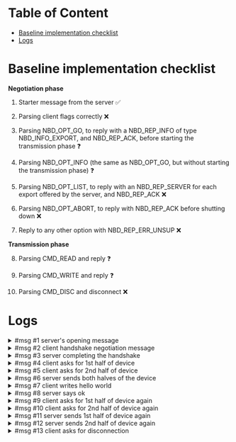 # Table of Content

- [Baseline implementation checklist](#baseline-implementation-checklist)
- [Logs](#logs)

# Baseline implementation checklist

**Negotiation phase**

 1) Starter message from the server ✅

 2) Parsing client flags correctly ❌

 3) Parsing NBD_OPT_GO, to reply with a NBD_REP_INFO of type NBD_INFO_EXPORT, and NBD_REP_ACK, before starting the transmission phase ❓

 4) Parsing NBD_OPT_INFO (the same as NBD_OPT_GO, but without starting the transmission phase) ❓

 5) Parsing NBD_OPT_LIST, to reply with an NBD_REP_SERVER for each export offered by the server, and NBD_REP_ACK ❌

 6) Parsing NBD_OPT_ABORT, to reply with NBD_REP_ACK before shutting down ❌

 7) Reply to any other option with NBD_REP_ERR_UNSUP ❌

**Transmission phase**

 8) Parsing CMD_READ and reply ❓

 9) Parsing CMD_WRITE and reply ❓

 10) Parsing CMD_DISC and disconnect ❌

# Logs

<details><summary>#msg #1 server's opening message</summary>
    SERVER SAID:

    NBDMAGIC
    1. 01001110
    2. 01000010
    3. 01000100
    4. 01001101
    5. 01000001
    6. 01000111
    7. 01001001
    8. 01000011

    IHAVEOPT
    9. 01001001
    10. 01001000
    11. 01000001
    12. 01010110
    13. 01000101
    14. 01001111
    15. 01010000
    16. 01010100

    flags
    17. 00000000
    18. 00000011
</details>


<details><summary>#msg #2 client handshake negotiation message</summary>
    CLIENT SAID:

    flags
    1. 00000000
    2. 00000000
    3. 00000000
    4. 00000011

    IHAVEOPT
    5. 01001001
    6. 01001000
    7. 01000001
    8. 01010110
    9. 01000101
    10. 01001111
    11. 01010000
    12. 01010100


    NBD_OPT_GO (7)
    13. 00000000
    14. 00000000
    15. 00000000
    16. 00000111

    lenght of args = 13 byte
    17. 00000000
    18. 00000000
    19. 00000000
    20. 00001101

        lenght of export name = 7 byte
        21. 00000000
        22. 00000000
        23. 00000000
        24. 00000111

            export name (export1)
            25. 01100101
            26. 01111000
            27. 01110000
            28. 01101111
            29. 01110010
            30. 01110100
            31. 00110001

        16 bits, n of requested infos (0)
        32. 00000000
        33. 00000000
</details>


<details><summary>#msg #3 server completing the handshake</summary>
    SERVER SAID:

    magic number 0x3e889045565a9
    1. 00000000
    2. 00000011
    3. 11101000
    4. 10001001
    5. 00000100
    6. 01010101
    7. 01100101
    8. 10101001

    NBD_OPT_GO (7)
    9. 00000000
    10. 00000000
    11. 00000000
    12. 00000111

    NBD_REP_INFO(3)
    13. 00000000
    14. 00000000
    15. 00000000
    16. 00000011

    reply lenght = 12 bytes
    17. 00000000
    18. 00000000
    19. 00000000
    20. 00001100

        NBD_INFO_EXPORT(0)
        21. 00000000
        22. 00000000

        export size in bytes (1024)
        23. 00000000
        24. 00000000
        25. 00000000
        26. 00000000
        27. 00000000
        28. 00000000
        29. 00000100
        30. 00000000

        transmission flags
        31. 00000001
        32. 01000001

    magic number 0x3e889045565a9
    33. 00000000
    34. 00000011
    35. 11101000
    36. 10001001
    37. 00000100
    38. 01010101
    39. 01100101
    40. 10101001

    NBD_OPT_GO (7)
    41. 00000000
    42. 00000000
    43. 00000000
    44. 00000111

    NBD_REP_ACK
    45. 00000000
    46. 00000000
    47. 00000000
    48. 00000001

    datasize = 0
    49. 00000000
    50. 00000000
    51. 00000000
    52. 00000000
</details>


<details><summary>#msg #4 client asks for 1st half of device</summary>
    CLIENT SAID:

    magic number 0x25609513
    1. 00100101
    2. 01100000
    3. 10010101
    4. 00010011

    command flags
    5. 00000000
    6. 00000000

    type = read(0)
    7. 00000000
    8. 00000000

    handle
    9. 00100000
    10. 00000000
    11. 00000000
    12. 00000000
    13. 00000001
    14. 00000000
    15. 00000000
    16. 00000000

    offset (0)
    17. 00000000
    18. 00000000
    19. 00000000
    20. 00000000
    21. 00000000
    22. 00000000
    23. 00000000
    24. 00000000

    lenght (512)
    25. 00000000
    26. 00000000
    27. 00000010
    28. 00000000
</details>


<details><summary>#msg #5 client asks for 2nd half of device</summary>
    CLIENT SAID:

    magic number 0x25609513
    1. 00100101
    2. 01100000
    3. 10010101
    4. 00010011

    command flags
    5. 00000000
    6. 00000000

    type = read(0)
    7. 00000000
    8. 00000000

    handle
    9. 00100001
    10. 00000000
    11. 00000000
    12. 00000000
    13. 00000001
    14. 00000000
    15. 00000000
    16. 00000000

    offset (512)
    17. 00000000
    18. 00000000
    19. 00000000
    20. 00000000
    21. 00000000
    22. 00000000
    23. 00000010
    24. 00000000

    lenght (512)
    25. 00000000
    26. 00000000
    27. 00000010
    28. 00000000
</details>


<details><summary>#msg #6 server sends both halves of the device</summary>
    SERVER SAID:

    magic 0x67446698
    1. 01100111
    2. 01000100
    3. 01100110
    4. 10011000

    error 0
    5. 00000000
    6. 00000000
    7. 00000000
    8. 00000000

    handle
    9. 00100000
    10. 00000000
    11. 00000000
    12. 00000000
    13. 00000001
    14. 00000000
    15. 00000000
    16. 00000000

    data
        17. 00000000
        18. 00000000
        19. 00000000
        20. 00000000
        21. 00000000
        22. 00000000
        23. 00000000
        24. 00000000
        25. 00000000
        26. 00000000
        27. 00000000
        28. 00000000
        29. 00000000
        30. 00000000
        31. 00000000
        32. 00000000
        33. 00000000
        34. 00000000
        35. 00000000
        36. 00000000
        37. 00000000
        38. 00000000
        39. 00000000
        40. 00000000
        41. 00000000
        42. 00000000
        43. 00000000
        44. 00000000
        45. 00000000
        46. 00000000
        47. 00000000
        48. 00000000
        49. 00000000
        50. 00000000
        51. 00000000
        52. 00000000
        53. 00000000
        54. 00000000
        55. 00000000
        56. 00000000
        57. 00000000
        58. 00000000
        59. 00000000
        60. 00000000
        61. 00000000
        62. 00000000
        63. 00000000
        64. 00000000
        65. 00000000
        66. 00000000
        67. 00000000
        68. 00000000
        69. 00000000
        70. 00000000
        71. 00000000
        72. 00000000
        73. 00000000
        74. 00000000
        75. 00000000
        76. 00000000
        77. 00000000
        78. 00000000
        79. 00000000
        80. 00000000
        81. 00000000
        82. 00000000
        83. 00000000
        84. 00000000
        85. 00000000
        86. 00000000
        87. 00000000
        88. 00000000
        89. 00000000
        90. 00000000
        91. 00000000
        92. 00000000
        93. 00000000
        94. 00000000
        95. 00000000
        96. 00000000
        97. 00000000
        98. 00000000
        99. 00000000
        100. 00000000
        101. 00000000
        102. 00000000
        103. 00000000
        104. 00000000
        105. 00000000
        106. 00000000
        107. 00000000
        108. 00000000
        109. 00000000
        110. 00000000
        111. 00000000
        112. 00000000
        113. 00000000
        114. 00000000
        115. 00000000
        116. 00000000
        117. 00000000
        118. 00000000
        119. 00000000
        120. 00000000
        121. 00000000
        122. 00000000
        123. 00000000
        124. 00000000
        125. 00000000
        126. 00000000
        127. 00000000
        128. 00000000
        129. 00000000
        130. 00000000
        131. 00000000
        132. 00000000
        133. 00000000
        134. 00000000
        135. 00000000
        136. 00000000
        137. 00000000
        138. 00000000
        139. 00000000
        140. 00000000
        141. 00000000
        142. 00000000
        143. 00000000
        144. 00000000
        145. 00000000
        146. 00000000
        147. 00000000
        148. 00000000
        149. 00000000
        150. 00000000
        151. 00000000
        152. 00000000
        153. 00000000
        154. 00000000
        155. 00000000
        156. 00000000
        157. 00000000
        158. 00000000
        159. 00000000
        160. 00000000
        161. 00000000
        162. 00000000
        163. 00000000
        164. 00000000
        165. 00000000
        166. 00000000
        167. 00000000
        168. 00000000
        169. 00000000
        170. 00000000
        171. 00000000
        172. 00000000
        173. 00000000
        174. 00000000
        175. 00000000
        176. 00000000
        177. 00000000
        178. 00000000
        179. 00000000
        180. 00000000
        181. 00000000
        182. 00000000
        183. 00000000
        184. 00000000
        185. 00000000
        186. 00000000
        187. 00000000
        188. 00000000
        189. 00000000
        190. 00000000
        191. 00000000
        192. 00000000
        193. 00000000
        194. 00000000
        195. 00000000
        196. 00000000
        197. 00000000
        198. 00000000
        199. 00000000
        200. 00000000
        201. 00000000
        202. 00000000
        203. 00000000
        204. 00000000
        205. 00000000
        206. 00000000
        207. 00000000
        208. 00000000
        209. 00000000
        210. 00000000
        211. 00000000
        212. 00000000
        213. 00000000
        214. 00000000
        215. 00000000
        216. 00000000
        217. 00000000
        218. 00000000
        219. 00000000
        220. 00000000
        221. 00000000
        222. 00000000
        223. 00000000
        224. 00000000
        225. 00000000
        226. 00000000
        227. 00000000
        228. 00000000
        229. 00000000
        230. 00000000
        231. 00000000
        232. 00000000
        233. 00000000
        234. 00000000
        235. 00000000
        236. 00000000
        237. 00000000
        238. 00000000
        239. 00000000
        240. 00000000
        241. 00000000
        242. 00000000
        243. 00000000
        244. 00000000
        245. 00000000
        246. 00000000
        247. 00000000
        248. 00000000
        249. 00000000
        250. 00000000
        251. 00000000
        252. 00000000
        253. 00000000
        254. 00000000
        255. 00000000
        256. 00000000
        257. 00000000
        258. 00000000
        259. 00000000
        260. 00000000
        261. 00000000
        262. 00000000
        263. 00000000
        264. 00000000
        265. 00000000
        266. 00000000
        267. 00000000
        268. 00000000
        269. 00000000
        270. 00000000
        271. 00000000
        272. 00000000
        273. 00000000
        274. 00000000
        275. 00000000
        276. 00000000
        277. 00000000
        278. 00000000
        279. 00000000
        280. 00000000
        281. 00000000
        282. 00000000
        283. 00000000
        284. 00000000
        285. 00000000
        286. 00000000
        287. 00000000
        288. 00000000
        289. 00000000
        290. 00000000
        291. 00000000
        292. 00000000
        293. 00000000
        294. 00000000
        295. 00000000
        296. 00000000
        297. 00000000
        298. 00000000
        299. 00000000
        300. 00000000
        301. 00000000
        302. 00000000
        303. 00000000
        304. 00000000
        305. 00000000
        306. 00000000
        307. 00000000
        308. 00000000
        309. 00000000
        310. 00000000
        311. 00000000
        312. 00000000
        313. 00000000
        314. 00000000
        315. 00000000
        316. 00000000
        317. 00000000
        318. 00000000
        319. 00000000
        320. 00000000
        321. 00000000
        322. 00000000
        323. 00000000
        324. 00000000
        325. 00000000
        326. 00000000
        327. 00000000
        328. 00000000
        329. 00000000
        330. 00000000
        331. 00000000
        332. 00000000
        333. 00000000
        334. 00000000
        335. 00000000
        336. 00000000
        337. 00000000
        338. 00000000
        339. 00000000
        340. 00000000
        341. 00000000
        342. 00000000
        343. 00000000
        344. 00000000
        345. 00000000
        346. 00000000
        347. 00000000
        348. 00000000
        349. 00000000
        350. 00000000
        351. 00000000
        352. 00000000
        353. 00000000
        354. 00000000
        355. 00000000
        356. 00000000
        357. 00000000
        358. 00000000
        359. 00000000
        360. 00000000
        361. 00000000
        362. 00000000
        363. 00000000
        364. 00000000
        365. 00000000
        366. 00000000
        367. 00000000
        368. 00000000
        369. 00000000
        370. 00000000
        371. 00000000
        372. 00000000
        373. 00000000
        374. 00000000
        375. 00000000
        376. 00000000
        377. 00000000
        378. 00000000
        379. 00000000
        380. 00000000
        381. 00000000
        382. 00000000
        383. 00000000
        384. 00000000
        385. 00000000
        386. 00000000
        387. 00000000
        388. 00000000
        389. 00000000
        390. 00000000
        391. 00000000
        392. 00000000
        393. 00000000
        394. 00000000
        395. 00000000
        396. 00000000
        397. 00000000
        398. 00000000
        399. 00000000
        400. 00000000
        401. 00000000
        402. 00000000
        403. 00000000
        404. 00000000
        405. 00000000
        406. 00000000
        407. 00000000
        408. 00000000
        409. 00000000
        410. 00000000
        411. 00000000
        412. 00000000
        413. 00000000
        414. 00000000
        415. 00000000
        416. 00000000
        417. 00000000
        418. 00000000
        419. 00000000
        420. 00000000
        421. 00000000
        422. 00000000
        423. 00000000
        424. 00000000
        425. 00000000
        426. 00000000
        427. 00000000
        428. 00000000
        429. 00000000
        430. 00000000
        431. 00000000
        432. 00000000
        433. 00000000
        434. 00000000
        435. 00000000
        436. 00000000
        437. 00000000
        438. 00000000
        439. 00000000
        440. 00000000
        441. 00000000
        442. 00000000
        443. 00000000
        444. 00000000
        445. 00000000
        446. 00000000
        447. 00000000
        448. 00000000
        449. 00000000
        450. 00000000
        451. 00000000
        452. 00000000
        453. 00000000
        454. 00000000
        455. 00000000
        456. 00000000
        457. 00000000
        458. 00000000
        459. 00000000
        460. 00000000
        461. 00000000
        462. 00000000
        463. 00000000
        464. 00000000
        465. 00000000
        466. 00000000
        467. 00000000
        468. 00000000
        469. 00000000
        470. 00000000
        471. 00000000
        472. 00000000
        473. 00000000
        474. 00000000
        475. 00000000
        476. 00000000
        477. 00000000
        478. 00000000
        479. 00000000
        480. 00000000
        481. 00000000
        482. 00000000
        483. 00000000
        484. 00000000
        485. 00000000
        486. 00000000
        487. 00000000
        488. 00000000
        489. 00000000
        490. 00000000
        491. 00000000
        492. 00000000
        493. 00000000
        494. 00000000
        495. 00000000
        496. 00000000
        497. 00000000
        498. 00000000
        499. 00000000
        500. 00000000
        501. 00000000
        502. 00000000
        503. 00000000
        504. 00000000
        505. 00000000
        506. 00000000
        507. 00000000
        508. 00000000
        509. 00000000
        510. 00000000
        511. 00000000
        512. 00000000
        513. 00000000
        514. 00000000
        515. 00000000
        516. 00000000
        517. 00000000
        518. 00000000
        519. 00000000
        520. 00000000
        521. 00000000
        522. 00000000
        523. 00000000
        524. 00000000
        525. 00000000
        526. 00000000
        527. 00000000
        528. 00000000

    magic 0x67446698
    529. 01100111
    530. 01000100
    531. 01100110
    532. 10011000

    error 0
    533. 00000000
    534. 00000000
    535. 00000000
    536. 00000000

    handle
    537. 00100001
    538. 00000000
    539. 00000000
    540. 00000000
    541. 00000001
    542. 00000000
    543. 00000000
    544. 00000000

    data
        545. 00000000
        546. 00000000
        547. 00000000
        548. 00000000
        549. 00000000
        550. 00000000
        551. 00000000
        552. 00000000
        553. 00000000
        554. 00000000
        555. 00000000
        556. 00000000
        557. 00000000
        558. 00000000
        559. 00000000
        560. 00000000
        561. 00000000
        562. 00000000
        563. 00000000
        564. 00000000
        565. 00000000
        566. 00000000
        567. 00000000
        568. 00000000
        569. 00000000
        570. 00000000
        571. 00000000
        572. 00000000
        573. 00000000
        574. 00000000
        575. 00000000
        576. 00000000
        577. 00000000
        578. 00000000
        579. 00000000
        580. 00000000
        581. 00000000
        582. 00000000
        583. 00000000
        584. 00000000
        585. 00000000
        586. 00000000
        587. 00000000
        588. 00000000
        589. 00000000
        590. 00000000
        591. 00000000
        592. 00000000
        593. 00000000
        594. 00000000
        595. 00000000
        596. 00000000
        597. 00000000
        598. 00000000
        599. 00000000
        600. 00000000
        601. 00000000
        602. 00000000
        603. 00000000
        604. 00000000
        605. 00000000
        606. 00000000
        607. 00000000
        608. 00000000
        609. 00000000
        610. 00000000
        611. 00000000
        612. 00000000
        613. 00000000
        614. 00000000
        615. 00000000
        616. 00000000
        617. 00000000
        618. 00000000
        619. 00000000
        620. 00000000
        621. 00000000
        622. 00000000
        623. 00000000
        624. 00000000
        625. 00000000
        626. 00000000
        627. 00000000
        628. 00000000
        629. 00000000
        630. 00000000
        631. 00000000
        632. 00000000
        633. 00000000
        634. 00000000
        635. 00000000
        636. 00000000
        637. 00000000
        638. 00000000
        639. 00000000
        640. 00000000
        641. 00000000
        642. 00000000
        643. 00000000
        644. 00000000
        645. 00000000
        646. 00000000
        647. 00000000
        648. 00000000
        649. 00000000
        650. 00000000
        651. 00000000
        652. 00000000
        653. 00000000
        654. 00000000
        655. 00000000
        656. 00000000
        657. 00000000
        658. 00000000
        659. 00000000
        660. 00000000
        661. 00000000
        662. 00000000
        663. 00000000
        664. 00000000
        665. 00000000
        666. 00000000
        667. 00000000
        668. 00000000
        669. 00000000
        670. 00000000
        671. 00000000
        672. 00000000
        673. 00000000
        674. 00000000
        675. 00000000
        676. 00000000
        677. 00000000
        678. 00000000
        679. 00000000
        680. 00000000
        681. 00000000
        682. 00000000
        683. 00000000
        684. 00000000
        685. 00000000
        686. 00000000
        687. 00000000
        688. 00000000
        689. 00000000
        690. 00000000
        691. 00000000
        692. 00000000
        693. 00000000
        694. 00000000
        695. 00000000
        696. 00000000
        697. 00000000
        698. 00000000
        699. 00000000
        700. 00000000
        701. 00000000
        702. 00000000
        703. 00000000
        704. 00000000
        705. 00000000
        706. 00000000
        707. 00000000
        708. 00000000
        709. 00000000
        710. 00000000
        711. 00000000
        712. 00000000
        713. 00000000
        714. 00000000
        715. 00000000
        716. 00000000
        717. 00000000
        718. 00000000
        719. 00000000
        720. 00000000
        721. 00000000
        722. 00000000
        723. 00000000
        724. 00000000
        725. 00000000
        726. 00000000
        727. 00000000
        728. 00000000
        729. 00000000
        730. 00000000
        731. 00000000
        732. 00000000
        733. 00000000
        734. 00000000
        735. 00000000
        736. 00000000
        737. 00000000
        738. 00000000
        739. 00000000
        740. 00000000
        741. 00000000
        742. 00000000
        743. 00000000
        744. 00000000
        745. 00000000
        746. 00000000
        747. 00000000
        748. 00000000
        749. 00000000
        750. 00000000
        751. 00000000
        752. 00000000
        753. 00000000
        754. 00000000
        755. 00000000
        756. 00000000
        757. 00000000
        758. 00000000
        759. 00000000
        760. 00000000
        761. 00000000
        762. 00000000
        763. 00000000
        764. 00000000
        765. 00000000
        766. 00000000
        767. 00000000
        768. 00000000
        769. 00000000
        770. 00000000
        771. 00000000
        772. 00000000
        773. 00000000
        774. 00000000
        775. 00000000
        776. 00000000
        777. 00000000
        778. 00000000
        779. 00000000
        780. 00000000
        781. 00000000
        782. 00000000
        783. 00000000
        784. 00000000
        785. 00000000
        786. 00000000
        787. 00000000
        788. 00000000
        789. 00000000
        790. 00000000
        791. 00000000
        792. 00000000
        793. 00000000
        794. 00000000
        795. 00000000
        796. 00000000
        797. 00000000
        798. 00000000
        799. 00000000
        800. 00000000
        801. 00000000
        802. 00000000
        803. 00000000
        804. 00000000
        805. 00000000
        806. 00000000
        807. 00000000
        808. 00000000
        809. 00000000
        810. 00000000
        811. 00000000
        812. 00000000
        813. 00000000
        814. 00000000
        815. 00000000
        816. 00000000
        817. 00000000
        818. 00000000
        819. 00000000
        820. 00000000
        821. 00000000
        822. 00000000
        823. 00000000
        824. 00000000
        825. 00000000
        826. 00000000
        827. 00000000
        828. 00000000
        829. 00000000
        830. 00000000
        831. 00000000
        832. 00000000
        833. 00000000
        834. 00000000
        835. 00000000
        836. 00000000
        837. 00000000
        838. 00000000
        839. 00000000
        840. 00000000
        841. 00000000
        842. 00000000
        843. 00000000
        844. 00000000
        845. 00000000
        846. 00000000
        847. 00000000
        848. 00000000
        849. 00000000
        850. 00000000
        851. 00000000
        852. 00000000
        853. 00000000
        854. 00000000
        855. 00000000
        856. 00000000
        857. 00000000
        858. 00000000
        859. 00000000
        860. 00000000
        861. 00000000
        862. 00000000
        863. 00000000
        864. 00000000
        865. 00000000
        866. 00000000
        867. 00000000
        868. 00000000
        869. 00000000
        870. 00000000
        871. 00000000
        872. 00000000
        873. 00000000
        874. 00000000
        875. 00000000
        876. 00000000
        877. 00000000
        878. 00000000
        879. 00000000
        880. 00000000
        881. 00000000
        882. 00000000
        883. 00000000
        884. 00000000
        885. 00000000
        886. 00000000
        887. 00000000
        888. 00000000
        889. 00000000
        890. 00000000
        891. 00000000
        892. 00000000
        893. 00000000
        894. 00000000
        895. 00000000
        896. 00000000
        897. 00000000
        898. 00000000
        899. 00000000
        900. 00000000
        901. 00000000
        902. 00000000
        903. 00000000
        904. 00000000
        905. 00000000
        906. 00000000
        907. 00000000
        908. 00000000
        909. 00000000
        910. 00000000
        911. 00000000
        912. 00000000
        913. 00000000
        914. 00000000
        915. 00000000
        916. 00000000
        917. 00000000
        918. 00000000
        919. 00000000
        920. 00000000
        921. 00000000
        922. 00000000
        923. 00000000
        924. 00000000
        925. 00000000
        926. 00000000
        927. 00000000
        928. 00000000
        929. 00000000
        930. 00000000
        931. 00000000
        932. 00000000
        933. 00000000
        934. 00000000
        935. 00000000
        936. 00000000
        937. 00000000
        938. 00000000
        939. 00000000
        940. 00000000
        941. 00000000
        942. 00000000
        943. 00000000
        944. 00000000
        945. 00000000
        946. 00000000
        947. 00000000
        948. 00000000
        949. 00000000
        950. 00000000
        951. 00000000
        952. 00000000
        953. 00000000
        954. 00000000
        955. 00000000
        956. 00000000
        957. 00000000
        958. 00000000
        959. 00000000
        960. 00000000
        961. 00000000
        962. 00000000
        963. 00000000
        964. 00000000
        965. 00000000
        966. 00000000
        967. 00000000
        968. 00000000
        969. 00000000
        970. 00000000
        971. 00000000
        972. 00000000
        973. 00000000
        974. 00000000
        975. 00000000
        976. 00000000
        977. 00000000
        978. 00000000
        979. 00000000
        980. 00000000
        981. 00000000
        982. 00000000
        983. 00000000
        984. 00000000
        985. 00000000
        986. 00000000
        987. 00000000
        988. 00000000
        989. 00000000
        990. 00000000
        991. 00000000
        992. 00000000
        993. 00000000
        994. 00000000
        995. 00000000
        996. 00000000
        997. 00000000
        998. 00000000
        999. 00000000
        1000. 00000000
        1001. 00000000
        1002. 00000000
        1003. 00000000
        1004. 00000000
        1005. 00000000
        1006. 00000000
        1007. 00000000
        1008. 00000000
        1009. 00000000
        1010. 00000000
        1011. 00000000
        1012. 00000000
        1013. 00000000
        1014. 00000000
        1015. 00000000
        1016. 00000000
        1017. 00000000
        1018. 00000000
        1019. 00000000
        1020. 00000000
        1021. 00000000
        1022. 00000000
        1023. 00000000
        1024. 00000000
        1025. 00000000
        1026. 00000000
        1027. 00000000
        1028. 00000000
        1029. 00000000
        1030. 00000000
        1031. 00000000
        1032. 00000000
        1033. 00000000
        1034. 00000000
        1035. 00000000
        1036. 00000000
        1037. 00000000
        1038. 00000000
        1039. 00000000
        1040. 00000000
        1041. 00000000
        1042. 00000000
        1043. 00000000
        1044. 00000000
        1045. 00000000
        1046. 00000000
        1047. 00000000
        1048. 00000000
        1049. 00000000
        1050. 00000000
        1051. 00000000
        1052. 00000000
        1053. 00000000
        1054. 00000000
        1055. 00000000
        1056. 00000000
</details>


<details><summary>#msg #7 client writes hello world</summary>
    CLIENT SAID:

    magic NBD_REQUEST_MAGIC
    1. 00100101
    2. 01100000
    3. 10010101
    4. 00010011

    flags
    5. 00000000
    6. 00000000

    type = write (1)
    7. 00000000
    8. 00000001

    handle
    9. 00100010
    10. 00000000
    11. 00000000
    12. 00000000
    13. 00000001
    14. 00000000
    15. 00000000
    16. 00000000

    offset = 0
    17. 00000000
    18. 00000000
    19. 00000000
    20. 00000000
    21. 00000000
    22. 00000000
    23. 00000000
    24. 00000000

    lenght = 512
    25. 00000000
    26. 00000000
    27. 00000010
    28. 00000000

    data
        29. 01001000
        30. 01100101
        31. 01101100
        32. 01101100
        33. 01101111
        34. 00101100
        35. 00100000
        36. 01110111
        37. 01101111
        38. 01110010
        39. 01101100
        40. 01100100
        41. 00100001
        42. 00000000
        43. 00000000
        44. 00000000
        45. 00000000
        46. 00000000
        47. 00000000
        48. 00000000
        49. 00000000
        50. 00000000
        51. 00000000
        52. 00000000
        53. 00000000
        54. 00000000
        55. 00000000
        56. 00000000
        57. 00000000
        58. 00000000
        59. 00000000
        60. 00000000
        61. 00000000
        62. 00000000
        63. 00000000
        64. 00000000
        65. 00000000
        66. 00000000
        67. 00000000
        68. 00000000
        69. 00000000
        70. 00000000
        71. 00000000
        72. 00000000
        73. 00000000
        74. 00000000
        75. 00000000
        76. 00000000
        77. 00000000
        78. 00000000
        79. 00000000
        80. 00000000
        81. 00000000
        82. 00000000
        83. 00000000
        84. 00000000
        85. 00000000
        86. 00000000
        87. 00000000
        88. 00000000
        89. 00000000
        90. 00000000
        91. 00000000
        92. 00000000
        93. 00000000
        94. 00000000
        95. 00000000
        96. 00000000
        97. 00000000
        98. 00000000
        99. 00000000
        100. 00000000
        101. 00000000
        102. 00000000
        103. 00000000
        104. 00000000
        105. 00000000
        106. 00000000
        107. 00000000
        108. 00000000
        109. 00000000
        110. 00000000
        111. 00000000
        112. 00000000
        113. 00000000
        114. 00000000
        115. 00000000
        116. 00000000
        117. 00000000
        118. 00000000
        119. 00000000
        120. 00000000
        121. 00000000
        122. 00000000
        123. 00000000
        124. 00000000
        125. 00000000
        126. 00000000
        127. 00000000
        128. 00000000
        129. 00000000
        130. 00000000
        131. 00000000
        132. 00000000
        133. 00000000
        134. 00000000
        135. 00000000
        136. 00000000
        137. 00000000
        138. 00000000
        139. 00000000
        140. 00000000
        141. 00000000
        142. 00000000
        143. 00000000
        144. 00000000
        145. 00000000
        146. 00000000
        147. 00000000
        148. 00000000
        149. 00000000
        150. 00000000
        151. 00000000
        152. 00000000
        153. 00000000
        154. 00000000
        155. 00000000
        156. 00000000
        157. 00000000
        158. 00000000
        159. 00000000
        160. 00000000
        161. 00000000
        162. 00000000
        163. 00000000
        164. 00000000
        165. 00000000
        166. 00000000
        167. 00000000
        168. 00000000
        169. 00000000
        170. 00000000
        171. 00000000
        172. 00000000
        173. 00000000
        174. 00000000
        175. 00000000
        176. 00000000
        177. 00000000
        178. 00000000
        179. 00000000
        180. 00000000
        181. 00000000
        182. 00000000
        183. 00000000
        184. 00000000
        185. 00000000
        186. 00000000
        187. 00000000
        188. 00000000
        189. 00000000
        190. 00000000
        191. 00000000
        192. 00000000
        193. 00000000
        194. 00000000
        195. 00000000
        196. 00000000
        197. 00000000
        198. 00000000
        199. 00000000
        200. 00000000
        201. 00000000
        202. 00000000
        203. 00000000
        204. 00000000
        205. 00000000
        206. 00000000
        207. 00000000
        208. 00000000
        209. 00000000
        210. 00000000
        211. 00000000
        212. 00000000
        213. 00000000
        214. 00000000
        215. 00000000
        216. 00000000
        217. 00000000
        218. 00000000
        219. 00000000
        220. 00000000
        221. 00000000
        222. 00000000
        223. 00000000
        224. 00000000
        225. 00000000
        226. 00000000
        227. 00000000
        228. 00000000
        229. 00000000
        230. 00000000
        231. 00000000
        232. 00000000
        233. 00000000
        234. 00000000
        235. 00000000
        236. 00000000
        237. 00000000
        238. 00000000
        239. 00000000
        240. 00000000
        241. 00000000
        242. 00000000
        243. 00000000
        244. 00000000
        245. 00000000
        246. 00000000
        247. 00000000
        248. 00000000
        249. 00000000
        250. 00000000
        251. 00000000
        252. 00000000
        253. 00000000
        254. 00000000
        255. 00000000
        256. 00000000
        257. 00000000
        258. 00000000
        259. 00000000
        260. 00000000
        261. 00000000
        262. 00000000
        263. 00000000
        264. 00000000
        265. 00000000
        266. 00000000
        267. 00000000
        268. 00000000
        269. 00000000
        270. 00000000
        271. 00000000
        272. 00000000
        273. 00000000
        274. 00000000
        275. 00000000
        276. 00000000
        277. 00000000
        278. 00000000
        279. 00000000
        280. 00000000
        281. 00000000
        282. 00000000
        283. 00000000
        284. 00000000
        285. 00000000
        286. 00000000
        287. 00000000
        288. 00000000
        289. 00000000
        290. 00000000
        291. 00000000
        292. 00000000
        293. 00000000
        294. 00000000
        295. 00000000
        296. 00000000
        297. 00000000
        298. 00000000
        299. 00000000
        300. 00000000
        301. 00000000
        302. 00000000
        303. 00000000
        304. 00000000
        305. 00000000
        306. 00000000
        307. 00000000
        308. 00000000
        309. 00000000
        310. 00000000
        311. 00000000
        312. 00000000
        313. 00000000
        314. 00000000
        315. 00000000
        316. 00000000
        317. 00000000
        318. 00000000
        319. 00000000
        320. 00000000
        321. 00000000
        322. 00000000
        323. 00000000
        324. 00000000
        325. 00000000
        326. 00000000
        327. 00000000
        328. 00000000
        329. 00000000
        330. 00000000
        331. 00000000
        332. 00000000
        333. 00000000
        334. 00000000
        335. 00000000
        336. 00000000
        337. 00000000
        338. 00000000
        339. 00000000
        340. 00000000
        341. 00000000
        342. 00000000
        343. 00000000
        344. 00000000
        345. 00000000
        346. 00000000
        347. 00000000
        348. 00000000
        349. 00000000
        350. 00000000
        351. 00000000
        352. 00000000
        353. 00000000
        354. 00000000
        355. 00000000
        356. 00000000
        357. 00000000
        358. 00000000
        359. 00000000
        360. 00000000
        361. 00000000
        362. 00000000
        363. 00000000
        364. 00000000
        365. 00000000
        366. 00000000
        367. 00000000
        368. 00000000
        369. 00000000
        370. 00000000
        371. 00000000
        372. 00000000
        373. 00000000
        374. 00000000
        375. 00000000
        376. 00000000
        377. 00000000
        378. 00000000
        379. 00000000
        380. 00000000
        381. 00000000
        382. 00000000
        383. 00000000
        384. 00000000
        385. 00000000
        386. 00000000
        387. 00000000
        388. 00000000
        389. 00000000
        390. 00000000
        391. 00000000
        392. 00000000
        393. 00000000
        394. 00000000
        395. 00000000
        396. 00000000
        397. 00000000
        398. 00000000
        399. 00000000
        400. 00000000
        401. 00000000
        402. 00000000
        403. 00000000
        404. 00000000
        405. 00000000
        406. 00000000
        407. 00000000
        408. 00000000
        409. 00000000
        410. 00000000
        411. 00000000
        412. 00000000
        413. 00000000
        414. 00000000
        415. 00000000
        416. 00000000
        417. 00000000
        418. 00000000
        419. 00000000
        420. 00000000
        421. 00000000
        422. 00000000
        423. 00000000
        424. 00000000
        425. 00000000
        426. 00000000
        427. 00000000
        428. 00000000
        429. 00000000
        430. 00000000
        431. 00000000
        432. 00000000
        433. 00000000
        434. 00000000
        435. 00000000
        436. 00000000
        437. 00000000
        438. 00000000
        439. 00000000
        440. 00000000
        441. 00000000
        442. 00000000
        443. 00000000
        444. 00000000
        445. 00000000
        446. 00000000
        447. 00000000
        448. 00000000
        449. 00000000
        450. 00000000
        451. 00000000
        452. 00000000
        453. 00000000
        454. 00000000
        455. 00000000
        456. 00000000
        457. 00000000
        458. 00000000
        459. 00000000
        460. 00000000
        461. 00000000
        462. 00000000
        463. 00000000
        464. 00000000
        465. 00000000
        466. 00000000
        467. 00000000
        468. 00000000
        469. 00000000
        470. 00000000
        471. 00000000
        472. 00000000
        473. 00000000
        474. 00000000
        475. 00000000
        476. 00000000
        477. 00000000
        478. 00000000
        479. 00000000
        480. 00000000
        481. 00000000
        482. 00000000
        483. 00000000
        484. 00000000
        485. 00000000
        486. 00000000
        487. 00000000
        488. 00000000
        489. 00000000
        490. 00000000
        491. 00000000
        492. 00000000
        493. 00000000
        494. 00000000
        495. 00000000
        496. 00000000
        497. 00000000
        498. 00000000
        499. 00000000
        500. 00000000
        501. 00000000
        502. 00000000
        503. 00000000
        504. 00000000
        505. 00000000
        506. 00000000
        507. 00000000
        508. 00000000
        509. 00000000
        510. 00000000
        511. 00000000
        512. 00000000
        513. 00000000
        514. 00000000
        515. 00000000
        516. 00000000
        517. 00000000
        518. 00000000
        519. 00000000
        520. 00000000
        521. 00000000
        522. 00000000
        523. 00000000
        524. 00000000
        525. 00000000
        526. 00000000
        527. 00000000
        528. 00000000
        529. 00000000
        530. 00000000
        531. 00000000
        532. 00000000
        533. 00000000
        534. 00000000
        535. 00000000
        536. 00000000
        537. 00000000
        538. 00000000
        539. 00000000
        540. 00000000
</details>


<details><summary>#msg #8 server says ok</summary>
    SERVER SAID:

    magic 0x67446698
    1. 01100111
    2. 01000100
    3. 01100110
    4. 10011000

    error 0
    5. 00000000
    6. 00000000
    7. 00000000
    8. 00000000

    handle
    9. 00100010
    10. 00000000
    11. 00000000
    12. 00000000
    13. 00000001
    14. 00000000
    15. 00000000
    16. 00000000
</details>


<details><summary>#msg #9 client asks for 1st half of device again</summary>
    CLIENT SAID:

    magic 0x25609513
    1. 00100101
    2. 01100000
    3. 10010101
    4. 00010011

    flags
    5. 00000000
    6. 00000000

    type = read(0)
    7. 00000000
    8. 00000000

    handle
    9. 00100011
    10. 00000000
    11. 00000000
    12. 00000000
    13. 00000001
    14. 00000000
    15. 00000000
    16. 00000000

    offset = 0
    17. 00000000
    18. 00000000
    19. 00000000
    20. 00000000
    21. 00000000
    22. 00000000
    23. 00000000
    24. 00000000

    lenght = 512
    25. 00000000
    26. 00000000
    27. 00000010
    28. 00000000
</details>


<details><summary>#msg #10 client asks for 2nd half of device again
    </summary>
    CLIENT SAID:

    1. 00100101
    2. 01100000
    3. 10010101
    4. 00010011

    5. 00000000
    6. 00000000

    7. 00000000
    8. 00000000

    9. 00100100
    10. 00000000
    11. 00000000
    12. 00000000
    13. 00000001
    14. 00000000
    15. 00000000
    16. 00000000

    17. 00000000
    18. 00000000
    19. 00000000
    20. 00000000
    21. 00000000
    22. 00000000
    23. 00000010
    24. 00000000

    25. 00000000
    26. 00000000
    27. 00000010
    28. 00000000
</details>


<details><summary>#msg #11 server sends 1st half of device again</summary>
    SERVER SAID:

    1. 01100111
    2. 01000100
    3. 01100110
    4. 10011000

    5. 00000000
    6. 00000000
    7. 00000000
    8. 00000000

    9. 00100011
    10. 00000000
    11. 00000000
    12. 00000000
    13. 00000001
    14. 00000000
    15. 00000000
    16. 00000000

    data
    17. 01001000
    18. 01100101
    19. 01101100
    20. 01101100
    21. 01101111
    22. 00101100
    23. 00100000
    24. 01110111
    25. 01101111
    26. 01110010
    27. 01101100
    28. 01100100
    29. 00100001
    30. 00000000
    31. 00000000
    32. 00000000
    33. 00000000
    34. 00000000
    35. 00000000
    36. 00000000
    37. 00000000
    38. 00000000
    39. 00000000
    40. 00000000
    41. 00000000
    42. 00000000
    43. 00000000
    44. 00000000
    45. 00000000
    46. 00000000
    47. 00000000
    48. 00000000
    49. 00000000
    50. 00000000
    51. 00000000
    52. 00000000
    53. 00000000
    54. 00000000
    55. 00000000
    56. 00000000
    57. 00000000
    58. 00000000
    59. 00000000
    60. 00000000
    61. 00000000
    62. 00000000
    63. 00000000
    64. 00000000
    65. 00000000
    66. 00000000
    67. 00000000
    68. 00000000
    69. 00000000
    70. 00000000
    71. 00000000
    72. 00000000
    73. 00000000
    74. 00000000
    75. 00000000
    76. 00000000
    77. 00000000
    78. 00000000
    79. 00000000
    80. 00000000
    81. 00000000
    82. 00000000
    83. 00000000
    84. 00000000
    85. 00000000
    86. 00000000
    87. 00000000
    88. 00000000
    89. 00000000
    90. 00000000
    91. 00000000
    92. 00000000
    93. 00000000
    94. 00000000
    95. 00000000
    96. 00000000
    97. 00000000
    98. 00000000
    99. 00000000
    100. 00000000
    101. 00000000
    102. 00000000
    103. 00000000
    104. 00000000
    105. 00000000
    106. 00000000
    107. 00000000
    108. 00000000
    109. 00000000
    110. 00000000
    111. 00000000
    112. 00000000
    113. 00000000
    114. 00000000
    115. 00000000
    116. 00000000
    117. 00000000
    118. 00000000
    119. 00000000
    120. 00000000
    121. 00000000
    122. 00000000
    123. 00000000
    124. 00000000
    125. 00000000
    126. 00000000
    127. 00000000
    128. 00000000
    129. 00000000
    130. 00000000
    131. 00000000
    132. 00000000
    133. 00000000
    134. 00000000
    135. 00000000
    136. 00000000
    137. 00000000
    138. 00000000
    139. 00000000
    140. 00000000
    141. 00000000
    142. 00000000
    143. 00000000
    144. 00000000
    145. 00000000
    146. 00000000
    147. 00000000
    148. 00000000
    149. 00000000
    150. 00000000
    151. 00000000
    152. 00000000
    153. 00000000
    154. 00000000
    155. 00000000
    156. 00000000
    157. 00000000
    158. 00000000
    159. 00000000
    160. 00000000
    161. 00000000
    162. 00000000
    163. 00000000
    164. 00000000
    165. 00000000
    166. 00000000
    167. 00000000
    168. 00000000
    169. 00000000
    170. 00000000
    171. 00000000
    172. 00000000
    173. 00000000
    174. 00000000
    175. 00000000
    176. 00000000
    177. 00000000
    178. 00000000
    179. 00000000
    180. 00000000
    181. 00000000
    182. 00000000
    183. 00000000
    184. 00000000
    185. 00000000
    186. 00000000
    187. 00000000
    188. 00000000
    189. 00000000
    190. 00000000
    191. 00000000
    192. 00000000
    193. 00000000
    194. 00000000
    195. 00000000
    196. 00000000
    197. 00000000
    198. 00000000
    199. 00000000
    200. 00000000
    201. 00000000
    202. 00000000
    203. 00000000
    204. 00000000
    205. 00000000
    206. 00000000
    207. 00000000
    208. 00000000
    209. 00000000
    210. 00000000
    211. 00000000
    212. 00000000
    213. 00000000
    214. 00000000
    215. 00000000
    216. 00000000
    217. 00000000
    218. 00000000
    219. 00000000
    220. 00000000
    221. 00000000
    222. 00000000
    223. 00000000
    224. 00000000
    225. 00000000
    226. 00000000
    227. 00000000
    228. 00000000
    229. 00000000
    230. 00000000
    231. 00000000
    232. 00000000
    233. 00000000
    234. 00000000
    235. 00000000
    236. 00000000
    237. 00000000
    238. 00000000
    239. 00000000
    240. 00000000
    241. 00000000
    242. 00000000
    243. 00000000
    244. 00000000
    245. 00000000
    246. 00000000
    247. 00000000
    248. 00000000
    249. 00000000
    250. 00000000
    251. 00000000
    252. 00000000
    253. 00000000
    254. 00000000
    255. 00000000
    256. 00000000
    257. 00000000
    258. 00000000
    259. 00000000
    260. 00000000
    261. 00000000
    262. 00000000
    263. 00000000
    264. 00000000
    265. 00000000
    266. 00000000
    267. 00000000
    268. 00000000
    269. 00000000
    270. 00000000
    271. 00000000
    272. 00000000
    273. 00000000
    274. 00000000
    275. 00000000
    276. 00000000
    277. 00000000
    278. 00000000
    279. 00000000
    280. 00000000
    281. 00000000
    282. 00000000
    283. 00000000
    284. 00000000
    285. 00000000
    286. 00000000
    287. 00000000
    288. 00000000
    289. 00000000
    290. 00000000
    291. 00000000
    292. 00000000
    293. 00000000
    294. 00000000
    295. 00000000
    296. 00000000
    297. 00000000
    298. 00000000
    299. 00000000
    300. 00000000
    301. 00000000
    302. 00000000
    303. 00000000
    304. 00000000
    305. 00000000
    306. 00000000
    307. 00000000
    308. 00000000
    309. 00000000
    310. 00000000
    311. 00000000
    312. 00000000
    313. 00000000
    314. 00000000
    315. 00000000
    316. 00000000
    317. 00000000
    318. 00000000
    319. 00000000
    320. 00000000
    321. 00000000
    322. 00000000
    323. 00000000
    324. 00000000
    325. 00000000
    326. 00000000
    327. 00000000
    328. 00000000
    329. 00000000
    330. 00000000
    331. 00000000
    332. 00000000
    333. 00000000
    334. 00000000
    335. 00000000
    336. 00000000
    337. 00000000
    338. 00000000
    339. 00000000
    340. 00000000
    341. 00000000
    342. 00000000
    343. 00000000
    344. 00000000
    345. 00000000
    346. 00000000
    347. 00000000
    348. 00000000
    349. 00000000
    350. 00000000
    351. 00000000
    352. 00000000
    353. 00000000
    354. 00000000
    355. 00000000
    356. 00000000
    357. 00000000
    358. 00000000
    359. 00000000
    360. 00000000
    361. 00000000
    362. 00000000
    363. 00000000
    364. 00000000
    365. 00000000
    366. 00000000
    367. 00000000
    368. 00000000
    369. 00000000
    370. 00000000
    371. 00000000
    372. 00000000
    373. 00000000
    374. 00000000
    375. 00000000
    376. 00000000
    377. 00000000
    378. 00000000
    379. 00000000
    380. 00000000
    381. 00000000
    382. 00000000
    383. 00000000
    384. 00000000
    385. 00000000
    386. 00000000
    387. 00000000
    388. 00000000
    389. 00000000
    390. 00000000
    391. 00000000
    392. 00000000
    393. 00000000
    394. 00000000
    395. 00000000
    396. 00000000
    397. 00000000
    398. 00000000
    399. 00000000
    400. 00000000
    401. 00000000
    402. 00000000
    403. 00000000
    404. 00000000
    405. 00000000
    406. 00000000
    407. 00000000
    408. 00000000
    409. 00000000
    410. 00000000
    411. 00000000
    412. 00000000
    413. 00000000
    414. 00000000
    415. 00000000
    416. 00000000
    417. 00000000
    418. 00000000
    419. 00000000
    420. 00000000
    421. 00000000
    422. 00000000
    423. 00000000
    424. 00000000
    425. 00000000
    426. 00000000
    427. 00000000
    428. 00000000
    429. 00000000
    430. 00000000
    431. 00000000
    432. 00000000
    433. 00000000
    434. 00000000
    435. 00000000
    436. 00000000
    437. 00000000
    438. 00000000
    439. 00000000
    440. 00000000
    441. 00000000
    442. 00000000
    443. 00000000
    444. 00000000
    445. 00000000
    446. 00000000
    447. 00000000
    448. 00000000
    449. 00000000
    450. 00000000
    451. 00000000
    452. 00000000
    453. 00000000
    454. 00000000
    455. 00000000
    456. 00000000
    457. 00000000
    458. 00000000
    459. 00000000
    460. 00000000
    461. 00000000
    462. 00000000
    463. 00000000
    464. 00000000
    465. 00000000
    466. 00000000
    467. 00000000
    468. 00000000
    469. 00000000
    470. 00000000
    471. 00000000
    472. 00000000
    473. 00000000
    474. 00000000
    475. 00000000
    476. 00000000
    477. 00000000
    478. 00000000
    479. 00000000
    480. 00000000
    481. 00000000
    482. 00000000
    483. 00000000
    484. 00000000
    485. 00000000
    486. 00000000
    487. 00000000
    488. 00000000
    489. 00000000
    490. 00000000
    491. 00000000
    492. 00000000
    493. 00000000
    494. 00000000
    495. 00000000
    496. 00000000
    497. 00000000
    498. 00000000
    499. 00000000
    500. 00000000
    501. 00000000
    502. 00000000
    503. 00000000
    504. 00000000
    505. 00000000
    506. 00000000
    507. 00000000
    508. 00000000
    509. 00000000
    510. 00000000
    511. 00000000
    512. 00000000
    513. 00000000
    514. 00000000
    515. 00000000
    516. 00000000
    517. 00000000
    518. 00000000
    519. 00000000
    520. 00000000
    521. 00000000
    522. 00000000
    523. 00000000
    524. 00000000
    525. 00000000
    526. 00000000
    527. 00000000
    528. 00000000
</details>


<details><summary>#msg #12 server sends 2nd half of device again</summary>
    SERVER SAID:

    1. 01100111
    2. 01000100
    3. 01100110
    4. 10011000

    5. 00000000
    6. 00000000
    7. 00000000
    8. 00000000

    9. 00100100
    10. 00000000
    11. 00000000
    12. 00000000
    13. 00000001
    14. 00000000
    15. 00000000
    16. 00000000

    data
        17. 00000000
        18. 00000000
        19. 00000000
        20. 00000000
        21. 00000000
        22. 00000000
        23. 00000000
        24. 00000000
        25. 00000000
        26. 00000000
        27. 00000000
        28. 00000000
        29. 00000000
        30. 00000000
        31. 00000000
        32. 00000000
        33. 00000000
        34. 00000000
        35. 00000000
        36. 00000000
        37. 00000000
        38. 00000000
        39. 00000000
        40. 00000000
        41. 00000000
        42. 00000000
        43. 00000000
        44. 00000000
        45. 00000000
        46. 00000000
        47. 00000000
        48. 00000000
        49. 00000000
        50. 00000000
        51. 00000000
        52. 00000000
        53. 00000000
        54. 00000000
        55. 00000000
        56. 00000000
        57. 00000000
        58. 00000000
        59. 00000000
        60. 00000000
        61. 00000000
        62. 00000000
        63. 00000000
        64. 00000000
        65. 00000000
        66. 00000000
        67. 00000000
        68. 00000000
        69. 00000000
        70. 00000000
        71. 00000000
        72. 00000000
        73. 00000000
        74. 00000000
        75. 00000000
        76. 00000000
        77. 00000000
        78. 00000000
        79. 00000000
        80. 00000000
        81. 00000000
        82. 00000000
        83. 00000000
        84. 00000000
        85. 00000000
        86. 00000000
        87. 00000000
        88. 00000000
        89. 00000000
        90. 00000000
        91. 00000000
        92. 00000000
        93. 00000000
        94. 00000000
        95. 00000000
        96. 00000000
        97. 00000000
        98. 00000000
        99. 00000000
        100. 00000000
        101. 00000000
        102. 00000000
        103. 00000000
        104. 00000000
        105. 00000000
        106. 00000000
        107. 00000000
        108. 00000000
        109. 00000000
        110. 00000000
        111. 00000000
        112. 00000000
        113. 00000000
        114. 00000000
        115. 00000000
        116. 00000000
        117. 00000000
        118. 00000000
        119. 00000000
        120. 00000000
        121. 00000000
        122. 00000000
        123. 00000000
        124. 00000000
        125. 00000000
        126. 00000000
        127. 00000000
        128. 00000000
        129. 00000000
        130. 00000000
        131. 00000000
        132. 00000000
        133. 00000000
        134. 00000000
        135. 00000000
        136. 00000000
        137. 00000000
        138. 00000000
        139. 00000000
        140. 00000000
        141. 00000000
        142. 00000000
        143. 00000000
        144. 00000000
        145. 00000000
        146. 00000000
        147. 00000000
        148. 00000000
        149. 00000000
        150. 00000000
        151. 00000000
        152. 00000000
        153. 00000000
        154. 00000000
        155. 00000000
        156. 00000000
        157. 00000000
        158. 00000000
        159. 00000000
        160. 00000000
        161. 00000000
        162. 00000000
        163. 00000000
        164. 00000000
        165. 00000000
        166. 00000000
        167. 00000000
        168. 00000000
        169. 00000000
        170. 00000000
        171. 00000000
        172. 00000000
        173. 00000000
        174. 00000000
        175. 00000000
        176. 00000000
        177. 00000000
        178. 00000000
        179. 00000000
        180. 00000000
        181. 00000000
        182. 00000000
        183. 00000000
        184. 00000000
        185. 00000000
        186. 00000000
        187. 00000000
        188. 00000000
        189. 00000000
        190. 00000000
        191. 00000000
        192. 00000000
        193. 00000000
        194. 00000000
        195. 00000000
        196. 00000000
        197. 00000000
        198. 00000000
        199. 00000000
        200. 00000000
        201. 00000000
        202. 00000000
        203. 00000000
        204. 00000000
        205. 00000000
        206. 00000000
        207. 00000000
        208. 00000000
        209. 00000000
        210. 00000000
        211. 00000000
        212. 00000000
        213. 00000000
        214. 00000000
        215. 00000000
        216. 00000000
        217. 00000000
        218. 00000000
        219. 00000000
        220. 00000000
        221. 00000000
        222. 00000000
        223. 00000000
        224. 00000000
        225. 00000000
        226. 00000000
        227. 00000000
        228. 00000000
        229. 00000000
        230. 00000000
        231. 00000000
        232. 00000000
        233. 00000000
        234. 00000000
        235. 00000000
        236. 00000000
        237. 00000000
        238. 00000000
        239. 00000000
        240. 00000000
        241. 00000000
        242. 00000000
        243. 00000000
        244. 00000000
        245. 00000000
        246. 00000000
        247. 00000000
        248. 00000000
        249. 00000000
        250. 00000000
        251. 00000000
        252. 00000000
        253. 00000000
        254. 00000000
        255. 00000000
        256. 00000000
        257. 00000000
        258. 00000000
        259. 00000000
        260. 00000000
        261. 00000000
        262. 00000000
        263. 00000000
        264. 00000000
        265. 00000000
        266. 00000000
        267. 00000000
        268. 00000000
        269. 00000000
        270. 00000000
        271. 00000000
        272. 00000000
        273. 00000000
        274. 00000000
        275. 00000000
        276. 00000000
        277. 00000000
        278. 00000000
        279. 00000000
        280. 00000000
        281. 00000000
        282. 00000000
        283. 00000000
        284. 00000000
        285. 00000000
        286. 00000000
        287. 00000000
        288. 00000000
        289. 00000000
        290. 00000000
        291. 00000000
        292. 00000000
        293. 00000000
        294. 00000000
        295. 00000000
        296. 00000000
        297. 00000000
        298. 00000000
        299. 00000000
        300. 00000000
        301. 00000000
        302. 00000000
        303. 00000000
        304. 00000000
        305. 00000000
        306. 00000000
        307. 00000000
        308. 00000000
        309. 00000000
        310. 00000000
        311. 00000000
        312. 00000000
        313. 00000000
        314. 00000000
        315. 00000000
        316. 00000000
        317. 00000000
        318. 00000000
        319. 00000000
        320. 00000000
        321. 00000000
        322. 00000000
        323. 00000000
        324. 00000000
        325. 00000000
        326. 00000000
        327. 00000000
        328. 00000000
        329. 00000000
        330. 00000000
        331. 00000000
        332. 00000000
        333. 00000000
        334. 00000000
        335. 00000000
        336. 00000000
        337. 00000000
        338. 00000000
        339. 00000000
        340. 00000000
        341. 00000000
        342. 00000000
        343. 00000000
        344. 00000000
        345. 00000000
        346. 00000000
        347. 00000000
        348. 00000000
        349. 00000000
        350. 00000000
        351. 00000000
        352. 00000000
        353. 00000000
        354. 00000000
        355. 00000000
        356. 00000000
        357. 00000000
        358. 00000000
        359. 00000000
        360. 00000000
        361. 00000000
        362. 00000000
        363. 00000000
        364. 00000000
        365. 00000000
        366. 00000000
        367. 00000000
        368. 00000000
        369. 00000000
        370. 00000000
        371. 00000000
        372. 00000000
        373. 00000000
        374. 00000000
        375. 00000000
        376. 00000000
        377. 00000000
        378. 00000000
        379. 00000000
        380. 00000000
        381. 00000000
        382. 00000000
        383. 00000000
        384. 00000000
        385. 00000000
        386. 00000000
        387. 00000000
        388. 00000000
        389. 00000000
        390. 00000000
        391. 00000000
        392. 00000000
        393. 00000000
        394. 00000000
        395. 00000000
        396. 00000000
        397. 00000000
        398. 00000000
        399. 00000000
        400. 00000000
        401. 00000000
        402. 00000000
        403. 00000000
        404. 00000000
        405. 00000000
        406. 00000000
        407. 00000000
        408. 00000000
        409. 00000000
        410. 00000000
        411. 00000000
        412. 00000000
        413. 00000000
        414. 00000000
        415. 00000000
        416. 00000000
        417. 00000000
        418. 00000000
        419. 00000000
        420. 00000000
        421. 00000000
        422. 00000000
        423. 00000000
        424. 00000000
        425. 00000000
        426. 00000000
        427. 00000000
        428. 00000000
        429. 00000000
        430. 00000000
        431. 00000000
        432. 00000000
        433. 00000000
        434. 00000000
        435. 00000000
        436. 00000000
        437. 00000000
        438. 00000000
        439. 00000000
        440. 00000000
        441. 00000000
        442. 00000000
        443. 00000000
        444. 00000000
        445. 00000000
        446. 00000000
        447. 00000000
        448. 00000000
        449. 00000000
        450. 00000000
        451. 00000000
        452. 00000000
        453. 00000000
        454. 00000000
        455. 00000000
        456. 00000000
        457. 00000000
        458. 00000000
        459. 00000000
        460. 00000000
        461. 00000000
        462. 00000000
        463. 00000000
        464. 00000000
        465. 00000000
        466. 00000000
        467. 00000000
        468. 00000000
        469. 00000000
        470. 00000000
        471. 00000000
        472. 00000000
        473. 00000000
        474. 00000000
        475. 00000000
        476. 00000000
        477. 00000000
        478. 00000000
        479. 00000000
        480. 00000000
        481. 00000000
        482. 00000000
        483. 00000000
        484. 00000000
        485. 00000000
        486. 00000000
        487. 00000000
        488. 00000000
        489. 00000000
        490. 00000000
        491. 00000000
        492. 00000000
        493. 00000000
        494. 00000000
        495. 00000000
        496. 00000000
        497. 00000000
        498. 00000000
        499. 00000000
        500. 00000000
        501. 00000000
        502. 00000000
        503. 00000000
        504. 00000000
        505. 00000000
        506. 00000000
        507. 00000000
        508. 00000000
        509. 00000000
        510. 00000000
        511. 00000000
        512. 00000000
        513. 00000000
        514. 00000000
        515. 00000000
        516. 00000000
        517. 00000000
        518. 00000000
        519. 00000000
        520. 00000000
        521. 00000000
        522. 00000000
        523. 00000000
        524. 00000000
        525. 00000000
        526. 00000000
        527. 00000000
        528. 00000000
</details>


<details><summary>#msg #13 client asks for disconnection</summary>
    CLIENT SAID:
    magic 0x25609513
    1. 00100101
    2. 01100000
    3. 10010101
    4. 00010011

    flags
    5. 00000000
    6. 00000000

    type = disconnect (2)
    7. 00000000
    8. 00000010

    handle
    9. 00000000
    10. 00000000
    11. 00000000
    12. 00000000
    13. 00000000
    14. 00000000
    15. 00000000
    16. 00000000

    offset
    17. 00000000
    18. 00000000
    19. 00000000
    20. 00000000
    21. 00000000
    22. 00000000
    23. 00000000
    24. 00000000

    lenght
    25. 00000000
    26. 00000000
    27. 00000000
    28. 00000000
</details>



